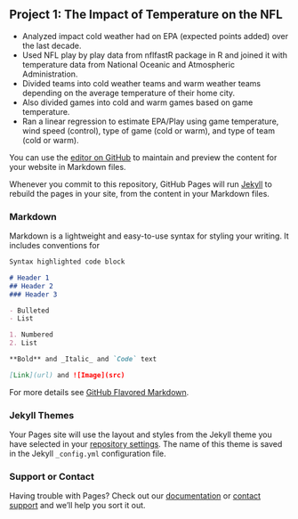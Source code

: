 ## Project 1: The Impact of Temperature on the NFL
 - Analyzed impact cold weather had on EPA (expected points added) over the last decade.
 - Used NFL play by play data from nflfastR package in R and joined it with temperature data from National Oceanic and Atmospheric Administration.
 - Divided teams into cold weather teams and warm weather teams depending on the average temperature of their home city.
 - Also divided games into cold and warm games based on game temperature.
 - Ran a linear regression to estimate EPA/Play using game temperature, wind speed (control), type of game (cold or warm), and type of team (cold or warm).

You can use the [editor on GitHub](https://github.com/psmith22/Patrick_Portfolio/edit/gh-pages/index.md) to maintain and preview the content for your website in Markdown files.

Whenever you commit to this repository, GitHub Pages will run [Jekyll](https://jekyllrb.com/) to rebuild the pages in your site, from the content in your Markdown files.

### Markdown

Markdown is a lightweight and easy-to-use syntax for styling your writing. It includes conventions for

```markdown
Syntax highlighted code block

# Header 1
## Header 2
### Header 3

- Bulleted
- List

1. Numbered
2. List

**Bold** and _Italic_ and `Code` text

[Link](url) and ![Image](src)
```

For more details see [GitHub Flavored Markdown](https://guides.github.com/features/mastering-markdown/).

### Jekyll Themes

Your Pages site will use the layout and styles from the Jekyll theme you have selected in your [repository settings](https://github.com/psmith22/Patrick_Portfolio/settings/pages). The name of this theme is saved in the Jekyll `_config.yml` configuration file.

### Support or Contact

Having trouble with Pages? Check out our [documentation](https://docs.github.com/categories/github-pages-basics/) or [contact support](https://support.github.com/contact) and we’ll help you sort it out.
